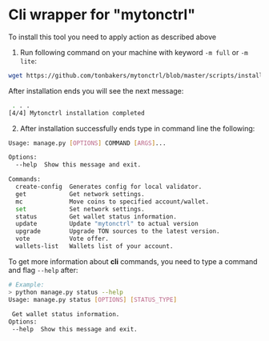 
# Cli wrapper for "mytonctrl"  
  
To install this tool you need to apply action as described above
1. Run following command on your machine with keyword `-m full` or `-m lite`:
```sh  
wget https://github.com/tonbakers/mytonctrl/blob/master/scripts/install.sh && sudo bash install.sh -m full
```
After installation ends you will see the next message:
```bash
 . . .
[4/4] Mytonctrl installation completed
```
2. After installation successfully ends type in command line the following:
```bash  
Usage: manage.py [OPTIONS] COMMAND [ARGS]...

Options:
  --help  Show this message and exit.

Commands:
  create-config  Generates config for local validator.
  get            Get network settings.
  mc             Move coins to specified account/wallet.
  set            Set network settings.
  status         Get wallet status information.
  update         Update "mytonctrl" to actual version
  upgrade        Upgrade TON sources to the latest version.
  vote           Vote offer.
  wallets-list   Wallets list of your account.
```
To get more information about **cli** commands, you need to type a command and flag `--help` after:
```bash
# Example:
> python manage.py status --help  
Usage: manage.py status [OPTIONS] [STATUS_TYPE]  
  
 Get wallet status information.  
Options:  
 --help  Show this message and exit.  
```

